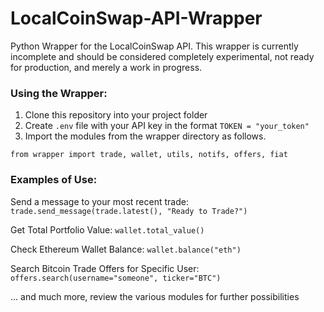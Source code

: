 # LocalCoinSwap-API-Wrapper
Python Wrapper for the LocalCoinSwap API. This wrapper is currently incomplete and should be considered completely experimental, not ready for production, and merely a work in progress.

### **Using the Wrapper:**

1. Clone this repository into your project folder
2. Create ```.env``` file with your API key in the format ```TOKEN = "your_token"```
3. Import the modules from the wrapper directory as follows.

```from wrapper import trade, wallet, utils, notifs, offers, fiat```


### **Examples of Use:**

Send a message to your most recent trade:
```trade.send_message(trade.latest(), "Ready to Trade?")```

Get Total Portfolio Value: 
```wallet.total_value()```

Check Ethereum Wallet Balance: 
```wallet.balance("eth")```

Search Bitcoin Trade Offers for Specific User:
```offers.search(username="someone", ticker="BTC")```

... and much more, review the various modules for further possibilities


